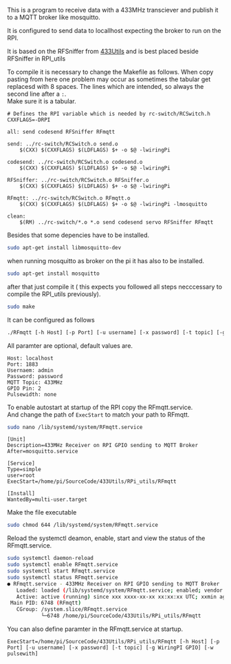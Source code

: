 This is a program to receive data with a 433MHz transciever and publish it to a MQTT broker like mosquitto.

It is configured to send data to locallhost expecting the broker to run on the RPI.

It is based on the RFSniffer from [433Utils](https://github.com/ninjablocks/433Utils) and is best placed beside RFSniffer in RPI_utils

To compile it is necessary to change the Makefile as follows.
When copy pasting from here one problem may occur as sometimes the tabular get replacesd with 8 spaces.
The lines which are intended, so always the second line after a `:`.  
Make sure it is a tabular.

```make
# Defines the RPI variable which is needed by rc-switch/RCSwitch.h
CXXFLAGS=-DRPI

all: send codesend RFSniffer RFmqtt

send: ../rc-switch/RCSwitch.o send.o
	$(CXX) $(CXXFLAGS) $(LDFLAGS) $+ -o $@ -lwiringPi

codesend: ../rc-switch/RCSwitch.o codesend.o
	$(CXX) $(CXXFLAGS) $(LDFLAGS) $+ -o $@ -lwiringPi

RFSniffer: ../rc-switch/RCSwitch.o RFSniffer.o
	$(CXX) $(CXXFLAGS) $(LDFLAGS) $+ -o $@ -lwiringPi

RFmqtt: ../rc-switch/RCSwitch.o RFmqtt.o
	$(CXX) $(CXXFLAGS) $(LDFLAGS) $+ -o $@ -lwiringPi -lmosquitto

clean:
	$(RM) ../rc-switch/*.o *.o send codesend servo RFSniffer RFmqtt
```

Besides that some depencies have to be installed.

```bash
sudo apt-get install libmosquitto-dev
```

when running mosquitto as broker on the pi it has also to be installed.

```bash
sudo apt-get install mosquitto
```

after that just compile it ( this expects you followed all steps necccessary to compile the RPI_utils previously).
```bash
sudo make
```

It can be configured as follows
```bash
./RFmqtt [-h Host] [-p Port] [-u username] [-x password] [-t topic] [-g WiringPI GPIO] [-w pulsewith]
```

All paramter are optional, default values are.
```
Host: localhost
Port: 1883
Usernaem: admin
Password: password
MQTT Topic: 433MHz
GPIO Pin: 2
Pulsewidth: none
```


To enable autostart at startup of the RPI copy the RFmqtt.service.  
And change the path of `ExecStart` to match your path to RFmqtt.

```bash
sudo nano /lib/systemd/system/RFmqtt.service
```
```
[Unit]
Description=433MHz Receiver on RPI GPIO sending to MQTT Broker
After=mosquitto.service

[Service]
Type=simple
user=root
ExecStart=/home/pi/SourceCode/433Utils/RPi_utils/RFmqtt

[Install]
WantedBy=multi-user.target

```


Make the file executable
```bash
sudo chmod 644 /lib/systemd/system/RFmqtt.service 
```

Reload the systemctl deamon, enable, start and view the status of the RFmqtt.service.
```bash
sudo systemctl daemon-reload
sudo systemctl enable RFmqtt.service
sudo systemctl start RFmqtt.service
sudo systemctl status RFmqtt.service
● RFmqtt.service - 433MHz Receiver on RPI GPIO sending to MQTT Broker
   Loaded: loaded (/lib/systemd/system/RFmqtt.service; enabled; vendor preset: enabled)
   Active: active (running) since xxx xxxx-xx-xx xx:xx:xx UTC; xxmin ago
 Main PID: 6748 (RFmqtt)
   CGroup: /system.slice/RFmqtt.service
           └─6748 /home/pi/SourceCode/433Utils/RPi_utils/RFmqtt
```

You can also define paramter in the RFmqtt.service at startup.
```
ExecStart=/home/pi/SourceCode/433Utils/RPi_utils/RFmqtt [-h Host] [-p Port] [-u username] [-x password] [-t topic] [-g WiringPI GPIO] [-w pulsewith]
```
